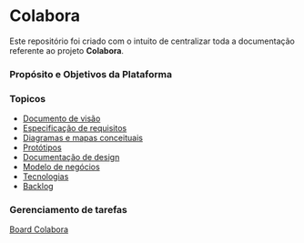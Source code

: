 # Colabora

Este repositório foi criado com o intuito de centralizar toda a documentação referente ao projeto **Colabora**.

### Propósito e Objetivos da Plataforma

<!--Esclareça a missão da aplicação: por que ela está sendo criada, qual problema pretende resolver e qual valor agregará tanto para voluntários quanto para organizações. -->

### Topicos
- [Documento de visão]()
- [Especificação de requisitos]()
- [Diagramas e mapas conceituais]()
- [Protótipos]()
- [Documentação de design]()
- [Modelo de negócios]()
- [Tecnologias]()
- [Backlog]()

### Gerenciamento de tarefas
[Board Colabora](https://github.com/users/ragazoni/projects/1/views/5)

